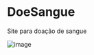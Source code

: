 # DoeSangue
Site para doação de sangue


![image](https://user-images.githubusercontent.com/60052718/162560756-eec435f5-d29f-4019-97cd-9829db8c67af.png)
